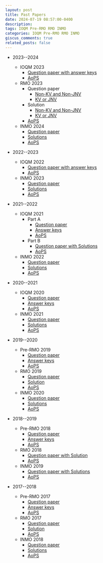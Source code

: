 ```yaml
---
layout: post
title: Past Papers
date: 2024-07-19 08:57:00-0400
description: 
tags: IOQM Pre-RMO RMO INMO
categories: IOQM Pre-RMO RMO INMO
giscus_comments: true
related_posts: false
---
```


- 2023--2024
    - IOQM 2023
        - [Question paper with answer keys](https://www.mtai.org.in/wp-content/uploads/2023/09/IOQM_Sep_2023_Question-paper-with-answer-key.pdf)
        - [AoPS](https://artofproblemsolving.com/community/c3531959_202324_ioqm_india)
    - RMO 2023
        - Question paper
            - [Non-KV and Non-JNV](https://olympiads.hbcse.tifr.res.in/wp-content/uploads/2023/10/rmo-combined.pdf)
            - [KV or JNV](https://olympiads.hbcse.tifr.res.in/wp-content/uploads/2023/10/KVJNV_Bilingual.pdf)
        - Solution
            - [Non-KV and Non-JNV](https://olympiads.hbcse.tifr.res.in/wp-content/uploads/2023/11/NonKV-or-Non-JNV.pdf)
            - [KV or JNV](https://olympiads.hbcse.tifr.res.in/wp-content/uploads/2023/11/KV-n-JNV.pdf)
        - [AoPS](https://artofproblemsolving.com/community/c3604832_2023_india_regional_mathematical_olympiad)
    - INMO 2024
        - [Question paper](https://olympiads.hbcse.tifr.res.in/wp-content/uploads/2024/03/INMO2024-Q.-Paper.pdf)
        - [Solutions](https://olympiads.hbcse.tifr.res.in/wp-content/uploads/2024/02/INMO_2024_final_solutions.pdf)
        - [AoPS](https://artofproblemsolving.com/community/c3733470_2024_india_national_olympiad)

- 2022--2023
    - IOQM 2022
        - [Question paper with answer keys](https://olympiads.hbcse.tifr.res.in/wp-content/uploads/2022/12/IOQM_22_finalversion_for_publish.pdf)
        - [AoPS](https://artofproblemsolving.com/community/c3188416_202223_ioqm_india)
    - INMO 2023
        - [Question paper](https://olympiads.hbcse.tifr.res.in/wp-content/uploads/2023/01/INMO23_qp.pdf)
        - [Solutions](https://olympiads.hbcse.tifr.res.in/wp-content/uploads/2023/03/solutions.pdf)
        - [AoPS](https://artofproblemsolving.com/community/c3259889_2023_india_national_olympiad)

- 2021--2022
    - IOQM 2021
        - Part A
            - [Question paper](https://olympiads.hbcse.tifr.res.in/wp-content/uploads/2022/07/IOQM2021_partA_final.pdf)
            - [Answer keys](https://olympiads.hbcse.tifr.res.in/wp-content/uploads/2022/07/IOQM-Part-A-answer-key-.pdf)
            - [AoPS](https://artofproblemsolving.com/community/c3007444_2022_ioqm_india)
        - Part B
            - [Question paper with Solutions](https://olympiads.hbcse.tifr.res.in/wp-content/uploads/2022/07/Part_B_2022_Solutions_revised.pdf)
            - [AoPS](https://artofproblemsolving.com/community/c3006124_2022_india_national_olympiad)
    - INMO 2022
        - [Question paper]()
        - [Solutions]()
        - [AoPS](https://artofproblemsolving.com/community/c3006124_2022_india_national_olympiad)

- 2020--2021
    - IOQM 2020
        - [Question paper](https://olympiads.hbcse.tifr.res.in/wp-content/uploads/2021/03/IOQM-question-paper.pdf)
        - [Answer keys](https://olympiads.hbcse.tifr.res.in/wp-content/uploads/2021/03/IOQM2021Anskey.pdf)
        - [AoPS](https://artofproblemsolving.com/community/c1757660_202021_ioqm_india)
    - INMO 2021
        - [Question paper](https://olympiads.hbcse.tifr.res.in/wp-content/uploads/2021/03/INMO21FINAL.pdf)
        - [Solutions](https://olympiads.hbcse.tifr.res.in/wp-content/uploads/2021/04/INMO_2021_solutions.pdf)
        - [AoPS](https://artofproblemsolving.com/community/c1962669_2021_india_national_olympiad)

- 2019--2020
    - Pre-RMO 2019
        - [Question paper](https://olympiads.hbcse.tifr.res.in/wp-content/uploads/2019/08/PRMO-2019-Question-Paper.pdf)
        - [Answer keys](https://olympiads.hbcse.tifr.res.in/wp-content/uploads/2019/08/PRMO-2019-ans-key-19.pdf)
        - [AoPS](https://artofproblemsolving.com/community/c920896_2019_india_prmo)
    - RMO 2019
        - [Question paper](https://olympiads.hbcse.tifr.res.in/wp-content/uploads/2019/10/rmoengfirst2019.pdf)
        - [Solution](https://olympiads.hbcse.tifr.res.in/wp-content/uploads/2019/10/rmosolutions2019.pdf)
        - [AoPS](https://artofproblemsolving.com/community/c989116_2019_india_regional_mathematical_olympiad)
    - INMO 2020
        - [Question paper](https://olympiads.hbcse.tifr.res.in/wp-content/uploads/2020/04/inmo-20-QP-4_0.pdf)
        - [Solutions](https://olympiads.hbcse.tifr.res.in/wp-content/uploads/2020/02/sol-inmo-20.pdf)
        - [AoPS](https://artofproblemsolving.com/community/c1051295_2020_india_national_olympiad)

- 2018--2019
    - Pre-RMO 2018
        - [Question paper](https://olympiads.hbcse.tifr.res.in/olympiads/wp-content/uploads/2018/08/PRMO18_Question_Paper.pdf)
        - [Answer keys](https://olympiads.hbcse.tifr.res.in/answer-key-to-prmo-2018/)
        - [AoPS](https://artofproblemsolving.com/community/c918743_2018_india_prmo)
    - RMO 2018
        - [Question paper with Solution](https://olympiads.hbcse.tifr.res.in/olympiads/wp-content/uploads/2018/05/solutions-crmo-18.pdf)
        - [AoPS](https://artofproblemsolving.com/community/c749890_2018_india_regional_mathematical_olympiad)
    - INMO 2019
        - [Question paper with Solutions](https://olympiads.hbcse.tifr.res.in/olympiads/wp-content/uploads/2019/02/Inmo-2019-Solutions.pdf)
        - [AoPS](https://artofproblemsolving.com/community/c831794_2019_india_national_oiympiad)

- 2017--2018
    - Pre-RMO 2017
        - [Question paper](https://olympiads.hbcse.tifr.res.in/olympiads/wp-content/uploads/2017/08/prmo2017.pdf)
        - [Answer keys](https://olympiads.hbcse.tifr.res.in/key-for-prmo-2017/)
        - [AoPS](https://artofproblemsolving.com/community/c918956_2017_india_prmo)
    - RMO 2017
        - [Question paper](https://olympiads.hbcse.tifr.res.in/olympiads/wp-content/uploads/2017/10/rmo2017.pdf)
        - [Solution](https://olympiads.hbcse.tifr.res.in/olympiads/wp-content/uploads/2017/10/sol-crmo-20171.pdf)
        - [AoPS](https://artofproblemsolving.com/community/c545380_2017_india_regional_mathematical_olympiad)
    - INMO 2018
        - [Question paper]()
        - [Solutions]()
        - [AoPS](https://artofproblemsolving.com/community/c596374_2018_india_national_olympiad)
<!--
- 201
    - Pre-RMO 201
        - [Question paper]()
        - [Answer keys]()
        - [AoPS]()
    - RMO 201
        - [Question paper]()
        - [Solution]()
        - [AoPS]()
    - INMO 201
        - [Question paper]()
        - [Solutions]()
        - [AoPS]()

- 201
    - Pre-RMO 201
        - [Question paper]()
        - [Answer keys]()
        - [AoPS]()
    - RMO 201
        - [Question paper]()
        - [Solution]()
        - [AoPS]()
    - INMO 201
        - [Question paper]()
        - [Solutions]()
        - [AoPS]()

- 201
    - Pre-RMO 201
        - [Question paper]()
        - [Answer keys]()
        - [AoPS]()
    - RMO 201
        - [Question paper]()
        - [Solution]()
        - [AoPS]()
    - INMO 201
        - [Question paper]()
        - [Solutions]()
        - [AoPS]()

- 201
    - Pre-RMO 201
        - [Question paper]()
        - [Answer keys]()
        - [AoPS]()
    - RMO 201
        - [Question paper]()
        - [Solution]()
        - [AoPS]()
    - INMO 201
        - [Question paper]()
        - [Solutions]()
        - [AoPS]()

- 201
    - Pre-RMO 201
        - [Question paper]()
        - [Answer keys]()
        - [AoPS]()
    - RMO 201
        - [Question paper]()
        - [Solution]()
        - [AoPS]()
    - INMO 201
        - [Question paper]()
        - [Solutions]()
        - [AoPS]()

- 201
    - Pre-RMO 201
        - [Question paper]()
        - [Answer keys]()
        - [AoPS]()
    - RMO 201
        - [Question paper]()
        - [Solution]()
        - [AoPS]()
    - INMO 201
        - [Question paper]()
        - [Solutions]()
        - [AoPS]()

- 201
    - Pre-RMO 201
        - [Question paper]()
        - [Answer keys]()
        - [AoPS]()
    - RMO 201
        - [Question paper]()
        - [Solution]()
        - [AoPS]()
    - INMO 201
        - [Question paper]()
        - [Solutions]()
        - [AoPS]()

- 201
    - Pre-RMO 201
        - [Question paper]()
        - [Answer keys]()
        - [AoPS]()
    - RMO 201
        - [Question paper]()
        - [Solution]()
        - [AoPS]()
    - INMO 201
        - [Question paper]()
        - [Solutions]()
        - [AoPS]()

- 201
    - Pre-RMO 201
        - [Question paper]()
        - [Answer keys]()
        - [AoPS]()
    - RMO 201
        - [Question paper]()
        - [Solution]()
        - [AoPS]()
    - INMO 201
        - [Question paper]()
        - [Solutions]()
        - [AoPS]()

- 201
    - Pre-RMO 201
        - [Question paper]()
        - [Answer keys]()
        - [AoPS]()
    - RMO 201
        - [Question paper]()
        - [Solution]()
        - [AoPS]()
    - INMO 201
        - [Question paper]()
        - [Solutions]()
        - [AoPS]()

- 201
    - Pre-RMO 201
        - [Question paper]()
        - [Answer keys]()
        - [AoPS]()
    - RMO 201
        - [Question paper]()
        - [Solution]()
        - [AoPS]()
    - INMO 201
        - [Question paper]()
        - [Solutions]()
        - [AoPS]()
-->